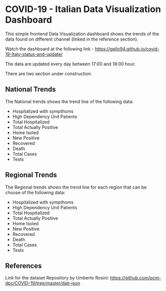 # COVID-19 - Italian Data Visualization Dashboard

This simple frontend Data Visualization dashboard shows the trends of the data found on different channel (linked in the reference section).

Watch the dashboard at the following link - https://gello94.github.io/covid-19-Italy-status-and-update/

The data are updated every day between 17:00 and 18:00 hour.

There are two section under construction:

## National Trends
The National trends shows the trend line of the following data:

- Hospitalized with sympthoms
- High Dependency Unit Patients
- Total Hospitalized
- Total Actually Positive
- Home Isoled
- New Positive
- Recovered
- Death
- Total Cases
- Tests

## Regional Trends
The Regional trends shows the trend line for each region that can be choose of the following data:

- Hospitalized with sympthoms
- High Dependency Unit Patients
- Total Hospitalized
- Total Actually Positive
- Home Isoled
- New Positive
- Recovered
- Death
- Total Cases
- Tests

## References

Link for the dataset Repository by Umberto Rosini:
https://github.com/pcm-dpc/COVID-19/tree/master/dati-json